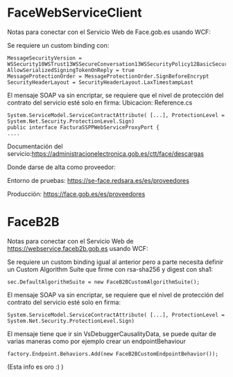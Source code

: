 # FaceWebServiceClient
Notas para conectar con el Servicio Web de Face.gob.es usando WCF:

Se requiere un custom binding con:

    MessageSecurityVersion = WSSecurity10WSTrust13WSSecureConversation13WSSecurityPolicy12BasicSecurityProfile10
    AllowSerializedSigningTokenOnReply = true
    MessageProtectionOrder = MessageProtectionOrder.SignBeforeEncrypt
    SecurityHeaderLayout = SecurityHeaderLayout.LaxTimestampLast

El mensaje SOAP va sin encriptar, se requiere que el nivel de protección del contrato del servicio esté solo en firma:
Ubicacion: Reference.cs

    System.ServiceModel.ServiceContractAttribute( [...], ProtectionLevel = System.Net.Security.ProtectionLevel.Sign)
    public interface FacturaSSPPWebServiceProxyPort {
    ....

Documentación del servicio:https://administracionelectronica.gob.es/ctt/face/descargas

Donde darse de alta como proveedor:

Entorno de pruebas: https://se-face.redsara.es/es/proveedores

Producción: https://face.gob.es/es/proveedores


# FaceB2B 

Notas para conectar con el Servicio Web de https://webservice.faceb2b.gob.es usando WCF:

Se requiere un custom binding igual al anterior pero a parte necesita definir un Custom Algorithm Suite que firme con rsa-sha256 y digest con sha1:
    
    sec.DefaultAlgorithmSuite = new FaceB2BCustomAlgorithmSuite();
    
El mensaje SOAP va sin encriptar, se requiere que el nivel de protección del contrato del servicio esté solo en firma:

    System.ServiceModel.ServiceContractAttribute( [...], ProtectionLevel = System.Net.Security.ProtectionLevel.Sign)
    
El mensaje tiene que ir sin VsDebuggerCausalityData, se puede quitar de varias maneras como por ejemplo crear un endpointBehaviour

    factory.Endpoint.Behaviors.Add(new FaceB2BCustomEndpointBehavior());
    
(Esta info es oro :) )




